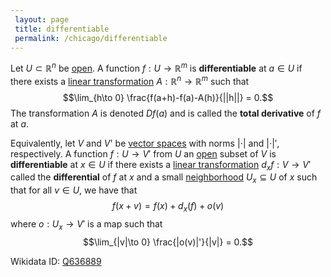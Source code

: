 ```yaml
---
 layout: page
 title: differentiable
 permalink: /chicago/differentiable
---
```


Let $U \subset \mathbb R^n$ be [open](https://mathgloss.github.io/MathGloss/open). A function $f: U\to \mathbb R^m$ is **differentiable** at $a \in U$ if there exists a [linear transformation](https://mathgloss.github.io/MathGloss/linear_transformation) $A:\mathbb R^n \to \mathbb R^m$ such that $$\lim_{h\to 0} \frac{f(a+h)-f(a)-A(h)}{||h||} = 0.$$ The transformation $A$ is denoted $Df(a)$ and is called the **total derivative** of $f$ at $a$.

Equivalently, let $V$ and $V$' be [vector spaces](https://mathgloss.github.io/MathGloss/vector_space) with norms $|\cdot|$ and $|\cdot|'$, respectively. A function $f:U\to V'$ from $U$ an [open](https://mathgloss.github.io/MathGloss/open) subset of $V$ is **differentiable** at $x\in U$ if there exists a [linear transformation](https://mathgloss.github.io/MathGloss/linear_transformation) $d_x f :V\to V'$ called the **differential** of $f$ at $x$ and a small [neighborhood](https://mathgloss.github.io/MathGloss/neighborhood) $U_x\subseteq U$ of $x$ such that for all $v\in U$, we have that $$f(x+v) = f(x) + d_x(f) + o(v)$$ where $o: U_x\to V'$ is a map such that $$\lim_{|v|\to 0} \frac{|o(v)|'}{|v|} = 0.$$

Wikidata ID: [Q636889](https://www.wikidata.org/wiki/Q636889)